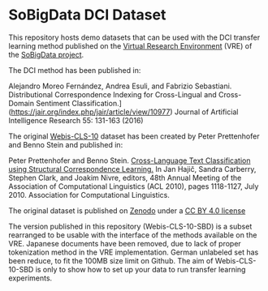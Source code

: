 # SoBigData DCI Dataset

This repository hosts demo datasets that can be used with the DCI transfer learning method published on the [Virtual Research Environment](https://sobigdata.d4science.org/) (VRE) of the [SoBigData project](http://project.sobigdata.eu/).

The DCI method has been published in:

Alejandro Moreo Fernández, Andrea Esuli, and Fabrizio Sebastiani. 
Distributional Correspondence Indexing for Cross-Lingual and Cross-Domain Sentiment Classification.](https://jair.org/index.php/jair/article/view/10977) 
Journal of Artificial Intelligence Research 55: 131-163 (2016)

The original [Webis-CLS-10](https://webis.de/data/webis-cls-10.html) dataset has been created by Peter Prettenhofer and Benno Stein and published in:

Peter Prettenhofer and Benno Stein.
[Cross-Language Text Classification using Structural Correspondence Learning.](https://webis.de/downloads/publications/papers/prettenhofer_2010.pdf)
In Jan Hajič, Sandra Carberry, Stephen Clark, and Joakim Nivre, editors, 48th Annual Meeting of the Association of Computational Linguistics (ACL 2010), pages 1118-1127, July 2010. Association for Computational Linguistics.

The original dataset is published on [Zenodo](https://zenodo.org/record/3251672#.YG2WUOgzZaR) under a [CC BY 4.0 license](https://creativecommons.org/licenses/by/4.0/legalcode)


The version published in this repository (Webis-CLS-10-SBD) is a subset rearranged to be usable with the interface of the methods available on the VRE.
Japanese documents have been removed, due to lack of proper tokenization method in the VRE implementation.
German unlabeled set has been reduce, to fit the 100MB size limit on Github.
The aim of Webis-CLS-10-SBD is only to show how to set up your data to run transfer learning experiments.
